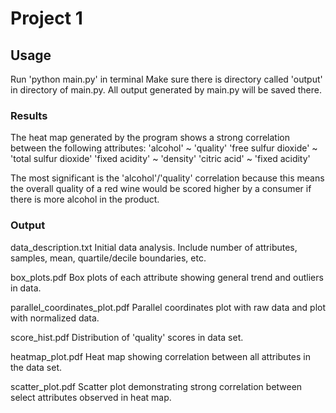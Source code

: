 # Project 1

## Usage
Run 'python main.py' in terminal
Make sure there is directory called 'output' in directory of main.py.
All output generated by main.py will be saved there.

### Results
The heat map generated by the program shows a strong correlation between the following attributes:
    'alcohol' ~ 'quality'
    'free sulfur dioxide' ~ 'total sulfur dioxide'
    'fixed acidity' ~ 'density'
    'citric acid' ~ 'fixed acidity'

The most significant is the 'alcohol'/'quality' correlation because this means the overall quality
of a red wine would be scored higher by a consumer if there is more alcohol in the product.

### Output
data_description.txt
    Initial data analysis. Include number of attributes, samples, mean, quartile/decile boundaries, etc.

box_plots.pdf
    Box plots of each attribute showing general trend and outliers in data.

parallel_coordinates_plot.pdf
    Parallel coordinates plot with raw data and plot with normalized data.

score_hist.pdf
    Distribution of 'quality' scores in data set.

heatmap_plot.pdf
    Heat map showing correlation between all attributes in the data set.

scatter_plot.pdf
    Scatter plot demonstrating strong correlation between select attributes observed in heat map.